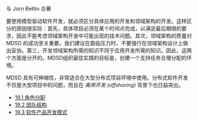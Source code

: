 与 Jorn Bettin 合著

要使用模型驱动软件开发，就必须区分具体应用的开发和领域架构的开发。这样区分的原因很实际：首先，具体项目必须在某个时间点完成，以满足最后期限的要求，因此不能考虑领域架构开发中可能出现的技术问题。其次，领域架构的质量对 MDSD 的成功至关重要。我们建议在面临压力时，不要强行在领域架构设计上做出妥协。第三，开发领域架构所需的知识不同于应用开发所需的知识。因此，这两个方面是分开的。MDSD组织最佳实践的目标是，创建一个支持任务合理分配的环境。

MDSD 具有可伸缩性，非常适合在大型分布式项目环境中使用。分布式软件开发不仅是大型项目中的问题，而且在 *离岸开发 (offshoring)* 背景下也日益突出。

* [19.1 角色分配](1.md)
* [19.2 团队结构](2.md)
* [19.3 软件产品开发模式](3.md)
